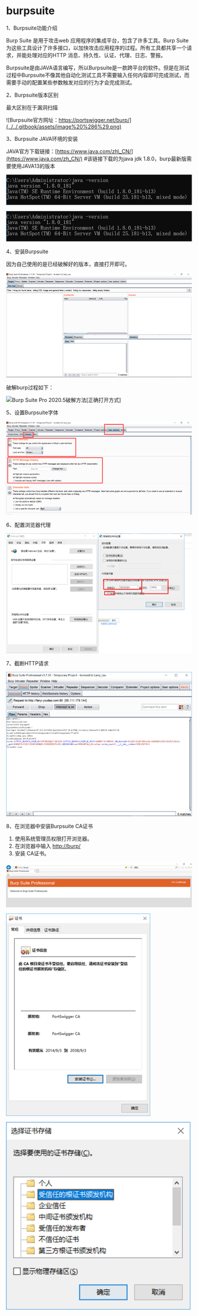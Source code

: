 # burpsuite

1、Burpsuite功能介绍

Burp Suite 是用于攻击web 应用程序的集成平台，包含了许多工具。Burp Suite为这些工具设计了许多接口，以加快攻击应用程序的过程。所有工具都共享一个请求，并能处理对应的HTTP 消息、持久性、认证、代理、日志、警报。

Burpsuite是由JAVA语言编写，所以Burpsuite是一款跨平台的软件。但是在测试过程中Burpsuite不像其他自动化测试工具不需要输入任何内容即可完成测试，而需要手动的配置某些参数触发对应的行为才会完成测试。

2、Burpsuite版本区别

最大区别在于漏洞扫描

![Burpsuite&#x5B98;&#x65B9;&#x7F51;&#x5740;&#xFF1A;https://portswigger.net/burp/](../../.gitbook/assets/image%20%286%29.png)

3、Burpsuite JAVA环境的安装

JAVA官方下载链接：[https://www.java.com/zh\_CN/](https://www.java.com/zh_CN/)  \#该链接下载的为java jdk 1.8.0，burp最新版需要使用JAVA13的版本

![](../../.gitbook/assets/image%20%289%29.png)

![&#x4E0B;&#x8F7D;&#x5B8C;&#x6210;&#x540E;&#x67E5;&#x770B;java&#x7248;&#x672C;](../../.gitbook/assets/image%20%2810%29.png)

4、安装Burpsuite

因为自己使用的是已经破解好的版本，直接打开即可。

![&#x6253;&#x5F00;burp&#x540E;&#x7684;&#x754C;&#x9762;](../../.gitbook/assets/image%20%2813%29.png)

破解burp过程如下：

![Burp Suite Pro 2020.5&#x7834;&#x89E3;&#x65B9;&#x6CD5;\[&#x6B63;&#x786E;&#x6253;&#x5F00;&#x65B9;&#x5F0F;\]](https://www.ddosi.com/wp-content/uploads/2020/06/001.gif)

5、设置Burpsuite字体

![](../../.gitbook/assets/image%20%285%29.png)

6、配置浏览器代理

![](../../.gitbook/assets/image%20%2812%29.png)

7、截断HTTP请求

![](../../.gitbook/assets/image%20%2811%29.png)

8、在浏览器中安装Burpsuite CA证书

1. 使用系统管理员权限打开浏览器。
2. 在浏览器中输入 [http://burp/](http://burp/。)
3. 安装 CA证书。

![](../../.gitbook/assets/image%20%2815%29.png)

![](../../.gitbook/assets/image%20%2814%29.png)

![](../../.gitbook/assets/image%20%2818%29.png)

















